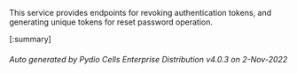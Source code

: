 






This service provides endpoints for revoking authentication tokens, and generating unique tokens for reset password operation.

[:summary]

###### Auto generated by Pydio Cells Enterprise Distribution v4.0.3 on 2-Nov-2022
